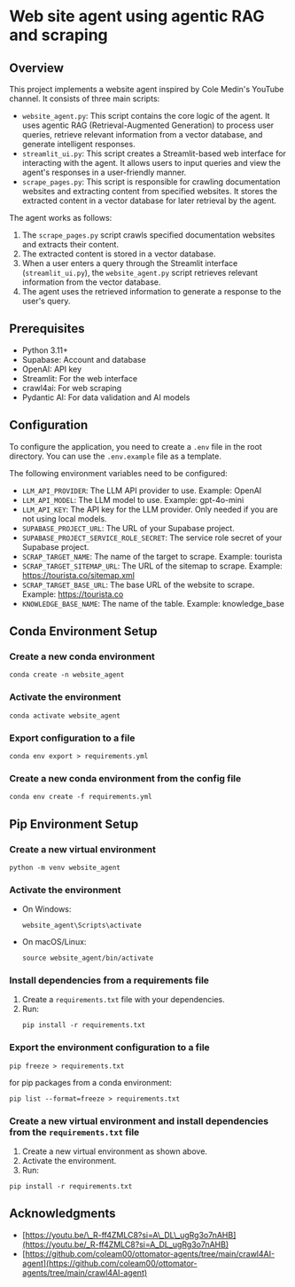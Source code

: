 # Web site agent using agentic RAG and scraping 

## Overview

This project implements a website agent inspired by Cole Medin's YouTube channel. It consists of three main scripts:

*   `website_agent.py`: This script contains the core logic of the agent. It uses agentic RAG (Retrieval-Augmented Generation) to process user queries, retrieve relevant information from a vector database, and generate intelligent responses.
*   `streamlit_ui.py`: This script creates a Streamlit-based web interface for interacting with the agent. It allows users to input queries and view the agent's responses in a user-friendly manner.
*   `scrape_pages.py`: This script is responsible for crawling documentation websites and extracting content from specified websites. It stores the extracted content in a vector database for later retrieval by the agent.

The agent works as follows:

1.  The `scrape_pages.py` script crawls specified documentation websites and extracts their content.
2.  The extracted content is stored in a vector database.
3.  When a user enters a query through the Streamlit interface (`streamlit_ui.py`), the `website_agent.py` script retrieves relevant information from the vector database.
4.  The agent uses the retrieved information to generate a response to the user's query.

## Prerequisites

*   Python 3.11+
*   Supabase: Account and database
*   OpenAI: API key
*   Streamlit: For the web interface
*   crawl4ai: For web scraping
*   Pydantic AI: For data validation and AI models

## Configuration

To configure the application, you need to create a `.env` file in the root directory. You can use the `.env.example` file as a template.

The following environment variables need to be configured:

*   `LLM_API_PROVIDER`: The LLM API provider to use. Example: OpenAI
*   `LLM_API_MODEL`: The LLM model to use. Example: gpt-4o-mini
*   `LLM_API_KEY`: The API key for the LLM provider. Only needed if you are not using local models.
*   `SUPABASE_PROJECT_URL`: The URL of your Supabase project.
*   `SUPABASE_PROJECT_SERVICE_ROLE_SECRET`: The service role secret of your Supabase project.
*   `SCRAP_TARGET_NAME`: The name of the target to scrape. Example: tourista
*   `SCRAP_TARGET_SITEMAP_URL`: The URL of the sitemap to scrape. Example: https://tourista.co/sitemap.xml
*   `SCRAP_TARGET_BASE_URL`: The base URL of the website to scrape. Example: https://tourista.co
*   `KNOWLEDGE_BASE_NAME`: The name of the table. Example: knowledge_base


## Conda Environment Setup

### Create a new conda environment
```shell
conda create -n website_agent
```

### Activate the environment
```shell
conda activate website_agent
```

### Export configuration to a file
```shell
conda env export > requirements.yml
```

### Create a new conda environment from the config file
```shell
conda env create -f requirements.yml
```

## Pip Environment Setup

### Create a new virtual environment
```shell
python -m venv website_agent
```

### Activate the environment
- On Windows:
  ```shell
  website_agent\Scripts\activate
  ```
- On macOS/Linux:
  ```shell
  source website_agent/bin/activate
  ```

### Install dependencies from a requirements file
1. Create a `requirements.txt` file with your dependencies.
2. Run:
   ```shell
   pip install -r requirements.txt
   ```

### Export the environment configuration to a file
```shell
pip freeze > requirements.txt
```
for pip packages from a conda environment:

```shell
pip list --format=freeze > requirements.txt
```

### Create a new virtual environment and install dependencies from the `requirements.txt` file

1.  Create a new virtual environment as shown above.
2.  Activate the environment.
3.  Run:

```shell
pip install -r requirements.txt
```

## Acknowledgments

*   [https://youtu.be/\_R-ff4ZMLC8?si=A\_DL\_ugRg3o7nAHB](https://youtu.be/_R-ff4ZMLC8?si=A_DL_ugRg3o7nAHB)
*   [https://github.com/coleam00/ottomator-agents/tree/main/crawl4AI-agent](https://github.com/coleam00/ottomator-agents/tree/main/crawl4AI-agent)
